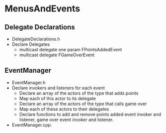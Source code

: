 # MenusAndEvents

## Delegate Declarations

- DelegateDeclarations.h
- Declare Delegates
  - multicast delegate one param FPointsAddedEvent
  - multicast delegate FGameOverEvent

## EventManager
- EventManager.h
- Declare invokers and listeners for each event
  - Declare an array of the actors of the type that adds points
  - Map each of this actor to its delegate
  - Declare an array of the actors of the type that calls game over
  - Map each of these actors to their delegates
  - Declare functions to add and remove points added event invoker and listener, game over event invoker and listener.
- EventManager.cpp.
